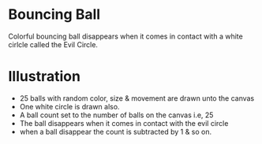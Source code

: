 # Bouncing Ball
Colorful bouncing ball disappears when it comes in contact with a white cirlcle called the Evil Circle.

# Illustration

 - 25 balls with random color, size & movement are drawn unto the canvas
 - One white circle is drawn also.
 - A ball count set to the number of balls on the canvas i.e, 25
 - The ball disappears when it comes in contact with the evil circle
 - when a ball disappear the count is subtracted by 1 & so on.
 
